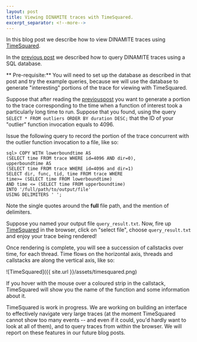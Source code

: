 ```yaml
---
layout: post
title: Viewing DINAMITE traces with TimeSquared.
excerpt_separator: <!--more-->
---
```


In this blog post we describe how to view DINAMITE traces using [TimeSquared](https://auggy.bitbucket.io/timesquared).
<!--more-->

In the [previous post](/2017/03/10/querying-dinamite-traces) we
described how to query DINAMITE traces using a SQL database.

** Pre-requisite:** You will need to set up the database as described
in that post and try the example queries, because we will use the
database to generate "interesting" portions of the trace for viewing
with TimeSquared.

Suppose that after reading the [previouspost](/2017/03/10/querying-dinamite-traces)
you want to generate a portion to the trace corresponding to the time when a function of
interest took a particularly long time to run. Suppose that you found,
using the query `SELECT * FROM outliers ORDER BY duration DESC;` that
the ID of your "outlier" function invocation equals to 4096.

Issue the following query to record the portion of the trace
concurrent with the outlier function invocation to a file, like so:

   ```
   sql> COPY WITH lowerboundtime AS
   (SELECT time FROM trace WHERE id=4096 AND dir=0),
   upperboundtime AS
   (SELECT time FROM trace WHERE id=4096 and dir=1)
   SELECT dir, func, tid, time FROM trace WHERE
   time>= (SELECT time FROM lowerboundtime)
   AND time <= (SELECT time FROM upperboundtime)
   INTO '/full/path/to/output/file'
   USING DELIMITERS ' ';
   ```

Note the single quotes around the **full** file path, and the mention
of delimiters.

Suppose you named your output file `query_result.txt`. Now, fire up [TimeSquared](https://auggy.bitbucket.io/timesquared) in the browser, click on "select file", choose `query_result.txt` and enjoy your trace being rendered!

Once rendering is complete, you will see a succession of callstacks
over time, for each thread. Time flows on the horizontal axis, threads
and callstacks are along the vertical axis, like so:

![TimeSquared]({{ site.url }}/assets/timesquared.png)

If you hover with the mouse over a coloured strip in the callstack,
TimeSquared will show you the name of the function and some
information about it.

TimeSquared is work in progress. We are working on building an
interface to effectively navigate very large traces (at the moment
TimeSquared cannot show too many events -- and even if it could, you'd
hardly want to look at all of them), and to query traces from within
the browser. We will report on these features in our future blog
posts.